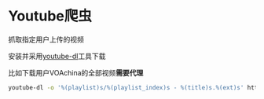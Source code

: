# Youtube爬虫

抓取指定用户上传的视频

安装并采用[youtube-dl](https://github.com/rg3/youtube-dl)工具下载

比如下载用户VOAchina的全部视频**需要代理**

```bash
youtube-dl -o '%(playlist)s/%(playlist_index)s - %(title)s.%(ext)s' https://www.youtube.com/user/VOAchina/videos
```

